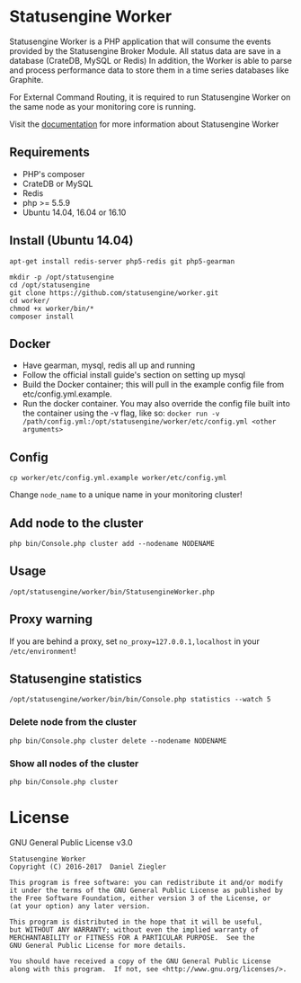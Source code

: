 # Statusengine Worker
Statusengine Worker is a PHP application that will consume the events provided by the Statusengine Broker Module. 
All status data are save in a database (CrateDB, MySQL or Redis) 
In addition, the Worker is able to parse and process performance data to store them in a time series databases like Graphite. 

For External Command Routing, it is required to run Statusengine Worker on the same node as your monitoring core is running.

Visit the [documentation](https://statusengine.org/) for more information about Statusengine Worker


## Requirements
- PHP's composer
- CrateDB or MySQL
- Redis
- php >= 5.5.9
- Ubuntu 14.04, 16.04 or 16.10

## Install (Ubuntu 14.04)
````
apt-get install redis-server php5-redis git php5-gearman

mkdir -p /opt/statusengine
cd /opt/statusengine
git clone https://github.com/statusengine/worker.git
cd worker/
chmod +x worker/bin/*
composer install
````

## Docker
* Have gearman, mysql, redis all up and running
* Follow the official install guide's section on setting up mysql
* Build the Docker container; this will pull in the example config file from etc/config.yml.example.
* Run the docker container. You may also override the config file built into the container using the -v flag, like so: `docker run -v /path/config.yml:/opt/statusengine/worker/etc/config.yml <other arguments>`

## Config
````
cp worker/etc/config.yml.example worker/etc/config.yml
````
Change `node_name` to a unique name in your monitoring cluster!

## Add node to the cluster
````
php bin/Console.php cluster add --nodename NODENAME
````

## Usage
````
/opt/statusengine/worker/bin/StatusengineWorker.php
````

## Proxy warning
If you are behind a proxy, set `no_proxy=127.0.0.1,localhost` in your `/etc/environment`!

## Statusengine statistics
````
/opt/statusengine/worker/bin/bin/Console.php statistics --watch 5
````


### Delete node from the cluster
````
php bin/Console.php cluster delete --nodename NODENAME
````

### Show all nodes of the cluster
````
php bin/Console.php cluster
````


# License
GNU General Public License v3.0
````
Statusengine Worker
Copyright (C) 2016-2017  Daniel Ziegler

This program is free software: you can redistribute it and/or modify
it under the terms of the GNU General Public License as published by
the Free Software Foundation, either version 3 of the License, or
(at your option) any later version.

This program is distributed in the hope that it will be useful,
but WITHOUT ANY WARRANTY; without even the implied warranty of
MERCHANTABILITY or FITNESS FOR A PARTICULAR PURPOSE.  See the
GNU General Public License for more details.

You should have received a copy of the GNU General Public License
along with this program.  If not, see <http://www.gnu.org/licenses/>.
````
